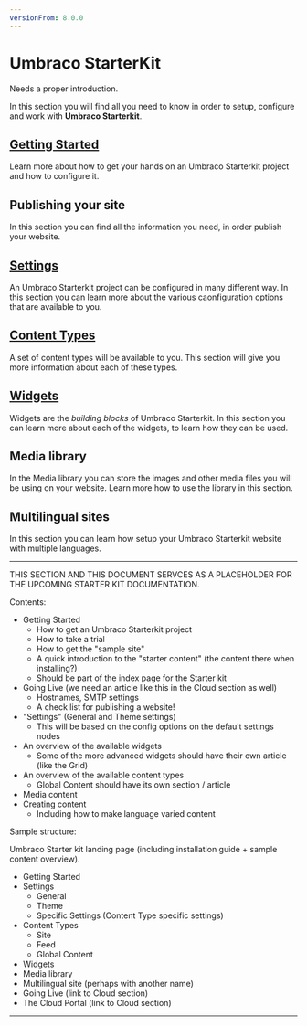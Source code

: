 ```yaml
---
versionFrom: 8.0.0
---
```


# Umbraco StarterKit

Needs a proper introduction.

In this section you will find all you need to know in order to setup, configure and work with **Umbraco Starterkit**.

## [Getting Started](Getting-Started)

Learn more about how to get your hands on an Umbraco Starterkit project and how to configure it.

## Publishing your site

In this section you can find all the information you need, in order publish your website.

## [Settings](Settings)

An Umbraco Starterkit project can be configured in many different way. In this section you can learn more about the various caonfiguration options that are available to you.

## [Content Types](Content-Types)

A set of content types will be available to you. This section will give you more information about each of these types.

## [Widgets](Widgets)

Widgets are the *building blocks* of Umbraco Starterkit. In this section you can learn more about each of the widgets, to learn how they can be used.

## Media library

In the Media library you can store the images and other media files you will be using on your website. Learn more how to use the library in this section.

## Multilingual sites

In this section you can learn how setup your Umbraco Starterkit website with multiple languages.

----------------------
THIS SECTION AND THIS DOCUMENT SERVCES AS A PLACEHOLDER FOR THE UPCOMING STARTER KIT DOCUMENTATION.

Contents:

* Getting Started
  * How to get an Umbraco Starterkit project
  * How to take a trial
  * How to get the "sample site"
  * A quick introduction to the "starter content" (the content there when installing?)
  * Should be part of the index page for the Starter kit
* Going Live (we need an article like this in the Cloud section as well)
  * Hostnames, SMTP settings
  * A check list for publishing a website!
* "Settings" (General and Theme settings)
  * This will be based on the config options on the default settings nodes
* An overview of the available widgets
  * Some of the more advanced widgets should have their own article (like the Grid)
* An overview of the available content types
  * Global Content should have its own section / article
* Media content
* Creating content
  * Including how to make language varied content

Sample structure:

Umbraco Starter kit landing page (including installation guide + sample content overview).

* Getting Started
* Settings
  * General
  * Theme
  * Specific Settings (Content Type specific settings)
* Content Types
  * Site
  * Feed
  * Global Content
* Widgets
* Media library
* Multilingual site (perhaps with another name)
* Going Live (link to Cloud section)
* The Cloud Portal (link to Cloud section)

----------------------
